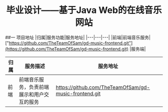 # <center>毕业设计——基于Java Web的在线音乐网站</center>

##一 项目地址
|归属|服务功能|服务地址|
|---|---|---|
|前端|前端音乐服务|["https://github.com/TheTeamOfSam/gd-music-frontend.git"](https://github.com/TheTeamOfSam/gd-music-frontend.git)
|服务端|

<table>
	<thread>
		<tr>
			<th>归属</th>
			<th>服务描述</th>
			<th>服务地址</th>
		</tr>
	</thread>
	<tbody>
		<tr>
			<td>前端</td>
			<td>前端音乐服务，负责前端展示和用户交互的服务</td>
			<td>
				<a href="javascript:window.open('https://github.com/TheTeamOfSam/gd-music-frontend.git');">https://github.com/TheTeamOfSam/gd-music-frontend.git</a>
			</td>
		</tr>
	</tbody>
</table>
